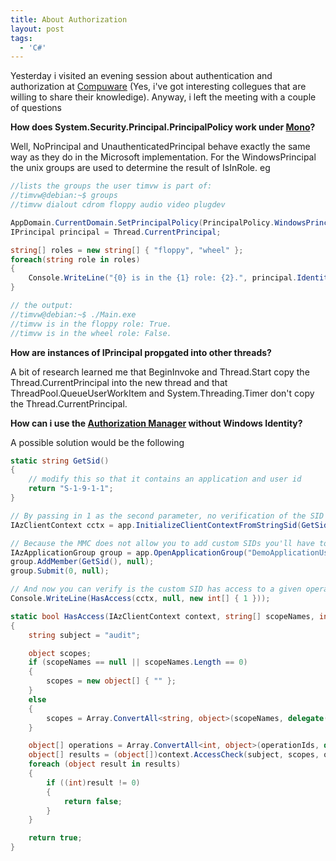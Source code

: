 ```yaml
---
title: About Authorization
layout: post
tags:
  - 'C#'
---
```

Yesterday i visited an evening session about authentication and authorization at [Compuware](http://www.compuware.be) (Yes, i've got interesting collegues that are willing to share their knowledige). Anyway, i left the meeting with a couple of questions

**How does System.Security.Principal.PrincipalPolicy work under [Mono](http://www.mono-project.com/Main_Page)?**
  
  
Well, NoPrincipal and UnauthenticatedPrincipal behave exactly the same way as they do in the Microsoft implementation. For the WindowsPrincipal the unix groups are used to determine the result of IsInRole. eg

```csharp
//lists the groups the user timvw is part of:
//timvw@debian:~$ groups
//timvw dialout cdrom floppy audio video plugdev

AppDomain.CurrentDomain.SetPrincipalPolicy(PrincipalPolicy.WindowsPrincipal);
IPrincipal principal = Thread.CurrentPrincipal;

string[] roles = new string[] { "floppy", "wheel" };
foreach(string role in roles)
{
	Console.WriteLine("{0} is in the {1} role: {2}.", principal.Identity.Name, role, principal.IsInRole(role));
}

// the output:
//timvw@debian:~$ ./Main.exe
//timvw is in the floppy role: True.
//timvw is in the wheel role: False.
```

**How are instances of IPrincipal propgated into other threads?**
  
  
A bit of research learned me that BeginInvoke and Thread.Start copy the Thread.CurrentPrincipal into the new thread and that ThreadPool.QueueUserWorkItem and System.Threading.Timer don't copy the Thread.CurrentPrincipal.

**How can i use the [Authorization Manager](http://blogs.msdn.com/azman/) without Windows Identity?**
  
  
A possible solution would be the following

```csharp
static string GetSid()
{
	// modify this so that it contains an application and user id
	return "S-1-9-1-1";
}

// By passing in 1 as the second parameter, no verification of the SID against the AD is performed
IAzClientContext cctx = app.InitializeClientContextFromStringSid(GetSid(), 1, null);

// Because the MMC does not allow you to add custom SIDs you'll have to edit to add these manually (eg: by using the API)
IAzApplicationGroup group = app.OpenApplicationGroup("DemoApplicationUsers", null);
group.AddMember(GetSid(), null);
group.Submit(0, null);

// And now you can verify is the custom SID has access to a given operation:
Console.WriteLine(HasAccess(cctx, null, new int[] { 1 }));

static bool HasAccess(IAzClientContext context, string[] scopeNames, int[] operationIds)
{
	string subject = "audit";

	object scopes;
	if (scopeNames == null || scopeNames.Length == 0)
	{
		scopes = new object[] { "" };
	}
	else
	{
		scopes = Array.ConvertAll<string, object>(scopeNames, delegate(string scopeName) { return scopeName; });
	}

	object[] operations = Array.ConvertAll<int, object>(operationIds, delegate(int operationId) { return operationId; });
	object[] results = (object[])context.AccessCheck(subject, scopes, operations, null, null, null, null, null);
	foreach (object result in results)
	{
		if ((int)result != 0)
		{
			return false;
		}
	}

	return true;
}
```

